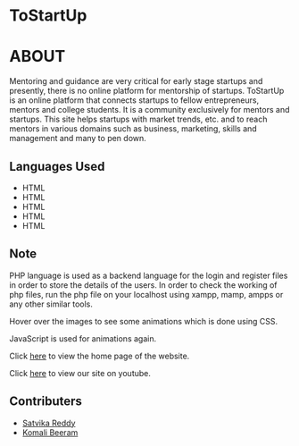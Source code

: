 # ToStartUp
# ABOUT
Mentoring and guidance are very critical for early stage startups and presently, there is no online platform for mentorship of startups. ToStartUp is an online platform that connects startups to fellow entrepreneurs, mentors and college students. It is a community exclusively for mentors and startups. This site helps startups with market trends, etc. and to reach mentors in various domains such as business, marketing, skills and management and many to pen down.

## Languages Used
* HTML 
* HTML 
* HTML 
* HTML 
* HTML 

## Note
PHP language is used as a backend language for the login and register files in order to store the details of the users. In order to check the working of php files, run the php file on your localhost using xampp, mamp, ampps or any other similar tools.


Hover over the images to see some animations which is done using CSS.


JavaScript is used for animations again.


Click [here](https://satvikareddy.github.io/web_startup/homems.html) to view the home page of the website.


Click [here](https://youtu.be/BGxXHB-flvY) to view our site on youtube.

## Contributers
* [Satvika Reddy](https://github.com/SatvikaReddy)
* [Komali Beeram](https://github.com/komalibeeram)
